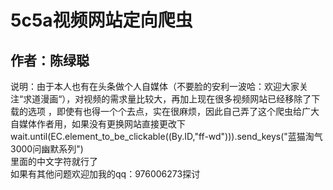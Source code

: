 5c5a视频网站定向爬虫
======
作者：陈绿聪
---
说明：由于本人也有在头条做个人自媒体（不要脸的安利一波哈：欢迎大家关注“求道漫画“），对视频的需求量比较大，再加上现在很多视频网站已经移除了下载的选项
，即使有也得一个个去点，实在很麻烦，因此自己弄了这个爬虫给广大自媒体作者用，如果没有更换网站直接更改下<br>
wait.until(EC.element_to_be_clickable((By.ID,"ff-wd"))).send_keys("蓝猫淘气3000问幽默系列")<br>里面的中文字符就行了<br>
如果有其他问题欢迎加我的qq：976006273探讨
